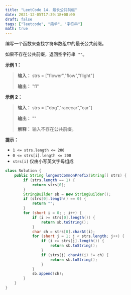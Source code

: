 ```yaml
---
title: "LeetCode 14. 最长公共前缀"
date: 2021-12-05T17:39:18+08:00
draft: false
tags: ["leetcode", "简单", "字符串"]
math: true
---
```


编写一个函数来查找字符串数组中的最长公共前缀。

如果不存在公共前缀，返回空字符串  `""`。

<!--more-->

**示例 1：**

> **输入：** strs = ["flower","flow","flight"]
>
> **输出：** "fl"

**示例 2：**

> **输入：** strs = ["dog","racecar","car"]
>
> **输出：** ""
>
> **解释：** 输入不存在公共前缀。

**提示：**

- `1 <= strs.length <= 200`
- `0 <= strs[i].length <= 200`
- `strs[i]` 仅由小写英文字母组成

```java
class Solution {
    public String longestCommonPrefix(String[] strs) {
        if (strs.length == 1) {
            return strs[0];
        }
        StringBuilder sb = new StringBuilder();
        if (strs[0].length() == 0) {
            return "";
        }
        for (short i = 0; ; i++) {
            if (i >= strs[0].length()) {
                return sb.toString();
            }
            char ch = strs[0].charAt(i);
            for (short j = 1; j < strs.length; j++) {
                if (i >= strs[j].length()) {
                    return sb.toString();
                }
                if (strs[j].charAt(i) != ch) {
                    return sb.toString();
                }
            }
            sb.append(ch);
        }
    }
}
```
